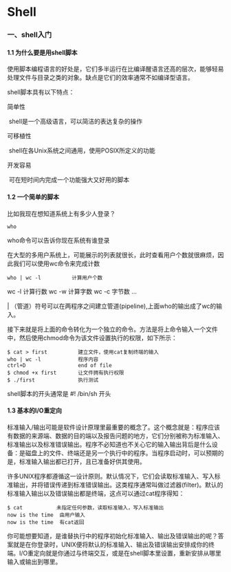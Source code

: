 # Shell

### 一、shell入门

#### 1.1 为什么要是用shell脚本

使用脚本编程语言的好处是，它们多半运行在比编译醒语言还高的层次，能够轻易处理文件与目录之类的对象。缺点是它们的效率通常不如编译型语言。

shell脚本具有以下特点：

简单性

​		shell是一个高级语言，可以简洁的表达复杂的操作

可移植性

​		shell在各Unix系统之间通用，使用POSIX所定义的功能

开发容易

​		可在短时间内完成一个功能强大又好用的脚本

#### 1.2 一个简单的脚本

比如我现在想知道系统上有多少人登录？

```
who
```

who命令可以告诉你现在系统有谁登录

在大型的多用户系统上，可能展示的列表就很长，此时查看用户个数就很麻烦，因此我们可以使用wc命令来完成计数

```
who | wc -l          计算用户个数
```

wc -l 计算行数  wc -w 计算字数  wc -c 字节数 ...

| （管道）符号可以在两程序之间建立管道(pipeline),上面who的输出成了wc的输入。

接下来就是将上面的命令转化为一个独立的命令。方法是将上命令输入一个文件中，然后使用chmod命令为该文件设置执行的权限，如下所示：

```
$ cat > first          建立文件，使用cat复制终端的输入
who | wc -l            程序内容
ctrl+D                 end of file
$ chmod +x first       让文件拥有执行权限
$ ./first              执行测试
```

shell脚本的开头通常是 #! /bin/sh 开头

#### 1.3 基本的I/O重定向

标准输入/输出可能是软件设计原理里最重要的概念了。这个概念就是：程序应该有数据的来源端、数据的目的端以及报告问题的地方，它们分别被称为标准输入、标准输出以及标准错误输出。程序不必知道也不关心它的输入输出背后是什么设备：是磁盘上的文件、终端还是另一个执行中的程序。当程序启动时，可以预期的是，标准输入输出都已打开，且已准备好供其使用。

许多UNIX程序都遵循这一设计原则。默认情况下，它们会读取标准输入、写入标准输出，并将错误传递到标准错误输出。这类程序通常叫做过滤器(filter)。默认的标准输入输出以及错误输出都是终端，这点可以通过cat程序得知：

```
$ cat           未指定任何参数，读取标准输入，写入标准输出
now is the time  由用户输入
now is the time  有cat返回
```

你可能想要知道，是谁替执行中的程序初始化标准输入、输出及错误输出的呢？答案就是在你登录时，UNIX便将默认的标准输入、输出及错误输出安排成你的终端。I/O重定向就是你通过与终端交互，或是在shell脚本里设置，重新安排从哪里输入或输出到哪里。

